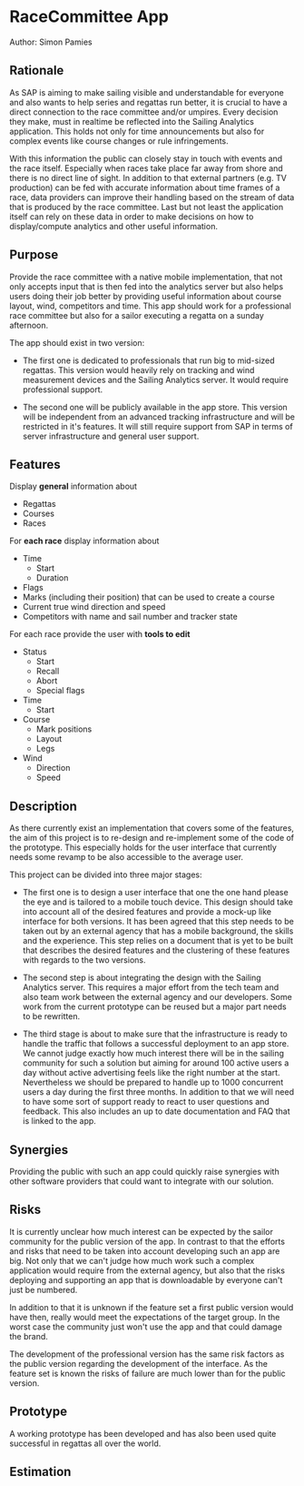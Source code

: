 # RaceCommittee App

Author: Simon Pamies

## Rationale
As SAP is aiming to make sailing visible and understandable for everyone and also wants to help series and regattas run better, it is crucial to have a direct connection to the race committee and/or umpires. Every decision they make, must in realtime be reflected into the Sailing Analytics application. This holds not only for time announcements but also for complex events like course changes or rule infringements.

With this information the public can closely stay in touch with events and the race itself. Especially when races take place far away from shore and there is no direct line of sight. In addition to that external partners (e.g. TV production) can be fed with accurate information about time frames of a race, data providers can improve their handling based on the stream of data that is produced by the race committee. Last but not least the application itself can rely on these data in order to make decisions on how to display/compute analytics and other useful information.

## Purpose

Provide the race committee with a native mobile implementation, that not only accepts input that is then fed into the analytics server but also helps users doing their job better by providing useful information about course layout, wind, competitors and time. This app should work for a professional race committee but also for a sailor executing a regatta on a sunday afternoon.

The app should exist in two version:

- The first one is dedicated to professionals that run big to mid-sized regattas. This version would heavily rely on tracking and wind measurement devices and the Sailing Analytics server. It would require professional support.

- The second one will be publicly available in the app store. This version will be independent from an advanced tracking infrastructure and will be restricted in it's features. It will still require support from SAP in terms of server infrastructure and general user support.

## Features

Display **general** information about
* Regattas
* Courses
* Races

For **each race** display information about
* Time
  * Start
  * Duration
* Flags
* Marks (including their position) that can be used to create a course
* Current true wind direction and speed
* Competitors with name and sail number and tracker state

For each race provide the user with **tools to edit**
* Status
  * Start
  * Recall
  * Abort
  * Special flags
* Time
  * Start
* Course
  * Mark positions
  * Layout
  * Legs
* Wind
  * Direction
  * Speed

## Description

As there currently exist an implementation that covers some of the features, the aim of this project is to re-design and re-implement some of the code of the prototype. This especially holds for the user interface that currently needs some revamp to be also accessible to the average user.

This project can be divided into three major stages:

- The first one is to design a user interface that one the one hand please the eye and is tailored to a mobile touch device. This design should take into account all of the desired features and provide a mock-up like interface for both versions. It has been agreed that this step needs to be taken out by an external agency that has a mobile background, the skills and the experience. This step relies on a document that is yet to be built that describes the desired features and the clustering of these features with regards to the two versions.

- The second step is about integrating the design with the Sailing Analytics server. This requires a major effort from the tech team and also team work between the external agency and our developers. Some work from the current prototype can be reused but a major part needs to be rewritten.

- The third stage is about to make sure that the infrastructure is ready to handle the traffic that follows a successful deployment to an app store. We cannot judge exactly how much interest there will be in the sailing community for such a solution but aiming for around 100 active users a day without active advertising feels like the right number at the start. Nevertheless we should be prepared to handle up to 1000 concurrent users a day during the first three months. In addition to that we will need to have some sort of support ready to react to user questions and feedback. This also includes an up to date documentation and FAQ that is linked to the app.

## Synergies

Providing the public with such an app could quickly raise synergies with other software providers that could want to integrate with our solution.

## Risks

It is currently unclear how much interest can be expected by the sailor community for the public version of the app. In contrast to that the efforts and risks that need to be taken into account developing such an app are big. Not only that we can't judge how much work such a complex application would require from the external agency, but also that the risks deploying and supporting an app that is downloadable by everyone can't just be numbered. 

In addition to that it is unknown if the feature set a first public version would have then, really would meet the expectations of the target group. In the worst case the community just won't use the app and that could damage the brand.

The development of the professional version has the same risk factors as the public version regarding the development of the interface. As the feature set is known the risks of failure are much lower than for the public version.

## Prototype

A working prototype has been developed and has also been used quite successful in regattas all over the world.

## Estimation
